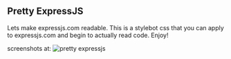 ## Pretty ExpressJS

Lets make expressjs.com readable. This is a stylebot css that you
can apply to expressjs.com and begin to actually read code. Enjoy!

screenshots at: ![pretty expressjs](http://cl.ly/80mf)